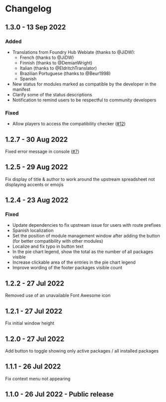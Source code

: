 # Changelog

## 1.3.0 - 13 Sep 2022

### Added

* Translations from Foundry Hub Weblate (thanks to @JiDW):
  * French (thanks to @JiDW)
  * Finnish (thanks to @DemianWright)
  * Italian (thanks to @EldritchTranslator)
  * Brazilian Portuguese (thanks to @Beur1998)
  * Spanish
* New status for modules marked as compatible by the developer in the manifest
* Clarify some of the status descriptions
* Notification to remind users to be respectful to community developers

### Fixed

* Allow players to access the compatibility checker ([#12](https://github.com/arcanistzed/mcc/issues/12))

## 1.2.7 - 30 Aug 2022

Fixed error message in console ([#7](https://github.com/arcanistzed/mcc/issues/7))

## 1.2.5 - 29 Aug 2022

Fix display of title & author to work around the upstream spreadsheet not displaying accents or emojis

## 1.2.4 - 23 Aug 2022

### Fixed

* Update dependencies to fix upstream issue for users with route prefixes
* Spanish localization
* Set the position of module management window after adding the button (for better compatibility with other modules)
* Localize and fix typo in button text
* In the pie chart legend, show the total as the number of all packages visible
* Increase clickable area of the entries in the pie chart legend
* Improve wording of the footer packages visible count

## 1.2.2 - 27 Jul 2022

Removed use of an unavailable Font Awesome icon

## 1.2.1 - 27 Jul 2022

Fix initial window height

## 1.2.0 - 27 Jul 2022

Add button to toggle showing only active packages / all installed packages

## 1.1.1 - 26 Jul 2022

Fix context menu not appearing

## 1.1.0 - 26 Jul 2022 - Public release

